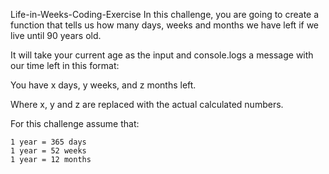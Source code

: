 Life-in-Weeks-Coding-Exercise
In this challenge, you are going to create a function that tells us how many days, weeks and months we have left if we live until 90 years old.

It will take your current age as the input and console.logs a message with our time left in this format:

You have x days, y weeks, and z months left.

Where x, y and z are replaced with the actual calculated numbers.

For this challenge assume that:

    1 year = 365 days
    1 year = 52 weeks
    1 year = 12 months
    
